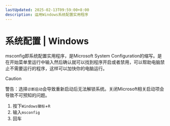 ```yaml
---
lastUpdated: 2025-02-13T09:59:00+8:00
description: 运用Windows系统配置实用程序
---
```


# 系统配置 | Windows

msconfig即系统配置实用程序，是Microsoft System Configuration的缩写。是在开始菜单里运行中输入然后确认就可以找到程序开启或者禁用，可以帮助电脑禁止不需要运行的程序，这样可以加快你的电脑运行。

> [!CAUTION]
> 警告：选择`诊断启动`会导致重新启动后无法解锁系统。关闭Microsoft相关启动项会导致不可预知的问题。

1. 按下`Windows徽标`+`R`
2. 输入`msconfig`
3. 回车
